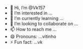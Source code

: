 - 👋 Hi, I’m @Vk157
- 👀 I’m interested in ...
- 🌱 I’m currently learning ...
- 💞️ I’m looking to collaborate on ...
- 📫 How to reach me ...
- 😄 Pronouns: ...vitinho
- ⚡ Fun fact: ...vk

<!---
Vk157/Vk157 is a ✨ special ✨ repository because its `README.md` (this file) appears on your GitHub profile.
You can click the Preview link to take a look at your changes.
--->
